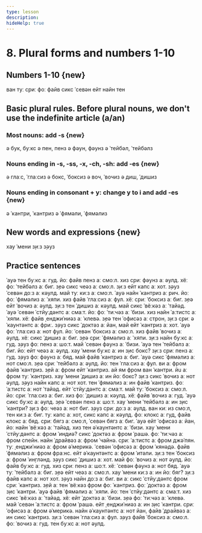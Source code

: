 ```yaml
---
type: lesson
description:
hideHelp: true
---
```


# 8. Plural forms and numbers 1-10

## Numbers 1-10 {new}

ван
туː
с̣риː
фоː
файв
сикс
ˈсевəн
ейт
найн
тен

## Basic plural rules. Before plural nouns, we don't use the indefinite article (a/an)

### Most nouns: add -s {new}

ə бук, буːкс
ə пен, пенз
ə фəун, фəунз
ə ˈтейбəл, ˈтейбəлз

### Nouns ending in -s, -ss, -x, -ch, -sh: add -es {new}

ə глаːс, ˈглаːсиз
ə бокс, ˈбоксиз
ə воч, ˈвочиз
ə диш, ˈдишиз

### Nouns ending in consonant + y: change y to i and add -es {new}

ə ˈкантри, ˈкантриз
ə ˈфямəли, ˈфямəлиз

## New words and expressions {new}

хау ˈмени
з̣иːз
з̣əуз

## Practice sentences

ˈауə тен буːкс аː гуд.
йоː файв пенз аː смоːл.
хиз с̣риː фəунз аː əулд.
хёː фоː ˈтейбəлз аː биг.
з̣еə сикс чеəз аː смоːл.
з̣иːз ейт капс аː хот.
з̣əуз ˈсевəн доːз аː кəулд.
май туː киːз аː смоːл.
ˈауə найн ˈкантриз аː рич.
йоː фоː ˈфямəлиз аː ˈхяпи.
хиз файв ˈглаːсиз аː фул.
хёː с̣риː ˈбоксиз аː биг.
з̣еə ейт ˈвочиз аː əулд.
з̣иːз тен ˈдишиз аː кəулд.
май сикс ˈвёːкəз аː ˈтайəд.
ˈауə ˈсевəн ˈстйуːдəнтс аː смаːт.
йоː фоː ˈтиːчəз аː ˈбизи.
хиз найн ˈаːтистс аː ˈхяпи.
хёː файв ˌенджиˈниəз аː ˈклевə.
з̣еə тен ˈофисəз аː строн̣.
з̣иːз с̣риː əˈкаунтəнтс аː фриː.
з̣əуз сикс ˈдоктəз аː йан̣.
май ейт ˈкантриз аː хот.
ˈауə фоː ˈглаːсиз аː нот фул.
йоː ˈсевəн ˈбоксиз аː смоːл.
хиз файв ˈвочиз аː əулд.
хёː сикс ˈдишиз аː биг.
з̣еə с̣риː ˈфямəлиз аː ˈхяпи.
з̣иːз найн буːкс аː гуд.
з̣əуз фоː пенз аː шоːт.
май ˈсевəн фəунз аː ˈбизи.
ˈауə тен ˈтейбəлз аː биг.
йоː ейт чеəз аː əулд.
хау ˈмени буːкс аː ин з̣ис бокс?
з̣иːз с̣риː пенз аː гуд.
з̣əуз фоː фəунз аː бяд.
май файв ˈкантриз аː биг.
ˈауə сикс ˈфямəлиз аː нот смоːл.
з̣еə с̣риː ˈтейбəлз аː əулд.
йоː тен ˈглаːсиз аː фул.
ви аː фром файв ˈкантриз.
з̣ей аː фром ейт ˈкантриз.
ай ям фром ван ˈкантри.
йu аː фром туː ˈкантриз.
хау ˈмени ˈдишиз аː ин йоː бокс?
з̣иːз сикс ˈвочиз аː нот əулд.
з̣əуз найн капс аː нот хот.
тен ˈфямəлиз аː ин файв ˈкантриз.
фоː ˈаːтистс аː нот ˈтайəд.
ейт ˈстйуːдəнтс аː смаːт.
май туː ˈбоксиз аː смоːл.
йоː с̣риː ˈглаːсиз аː биг.
хиз фоː ˈдишиз аː кəулд.
хёː файв ˈвочиз аː гуд.
ˈауə сикс буːкс аː əулд.
з̣еə ˈсевəн пенз аː шоːт.
хау ˈмени ˈтейбəлз аː ин з̣ис ˈкантри?
з̣иːз фоː чеəз аː нот биг.
з̣əуз с̣риː доːз аː əулд.
ван киː из смоːл, тен киːз аː биг.
туː капс аː хот, сикс капс аː кəулд.
фоː клокс аː гуд, файв клокс аː бяд.
с̣риː бягз аː смоːл, ˈсевəн бягз аː биг.
ˈауə ейт ˈофисəз аː йан̣.
йоː найн ˈвёːкəз аː ˈтайəд.
хиз тен əˈкаунтəнтс аː ˈбизи.
хау ˈмени ˈстйуːдəнтс аː фром ˈиндиə?
сикс ˈдоктəз аː фром ˈрашə.
фоː ˈтиːчəз аː фром спейн.
найн ˈдрайвəз аː фром ˈчайнə.
с̣риː ˈаːтистс аː фром джəˈпян.
туː ˌенджиˈниəз аː фром əˈмерикə.
ˈсевəн ˈофисəз аː фром ˈкянəдə.
файв ˈфямəлиз аː фром фраːнс.
ейт əˈкаунтəнтс аː фром ˈитəли.
з̣иːз тен ˈбоксиз аː фром ˈин̣глəнд.
з̣əуз сикс ˈдишиз аː хот.
май фоː ˈвочиз аː нот əулд.
йоː файв буːкс аː гуд.
хиз с̣риː пенз аː шоːт.
хёː ˈсевəн фəунз аː нот бяд.
ˈауə туː ˈтейбəлз аː биг.
з̣еə ейт чеəз аː смоːл.
хау ˈмени киːз аː ин йоː бяг?
з̣иːз файв капс аː нот хот.
з̣əуз найн доːз аː биг.
ви аː сикс ˈстйуːдəнтс фром с̣риː ˈкантриз.
з̣ей аː тен ˈвёːкəз фром фоː ˈкантриз.
фоː ˈдоктəз аː фром з̣ис ˈкантри.
ˈауə файв ˈфямəлиз аː ˈхяпи.
йоː тен ˈстйуːдəнтс аː смаːт.
хиз сикс ˈвёːкəз аː ˈтайəд.
хёː ейт ˈдоктəз аː ˈбизи.
з̣еə фоː ˈтиːчəз аː ˈклевə.
май ˈсевəн ˈаːтистс аː фром ˈрашə.
ейт ˌенджиˈниəз аː ин з̣ис ˈкантри.
с̣риː ˈофисəз аː фром əˈмерикə.
найн əˈкаунтəнтс аː нот йан̣.
файв ˈдрайвəз аː ин сикс ˈкантриз.
з̣иːз ˈсевəн ˈглаːсиз аː фул.
з̣əуз файв ˈбоксиз аː смоːл.
фоː ˈвочиз аː гуд.
тен буːкс аː нот əулд.

